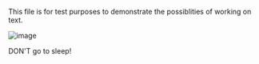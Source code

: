 This file is for test purposes to demonstrate the possiblities of working on text. 

![image](https://github.com/user-attachments/assets/a22e74f4-d5f7-4380-9fcb-9c8781817e75)

DON'T go to sleep! 
